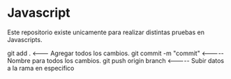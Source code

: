 # Javascript
Este repositorio existe unicamente para realizar distintas pruebas en Javascripts.

git add .                 <--- Agregar todos los cambios.
git commit -m "commit"    <----- Nombre para todos los cambios.
git push origin branch    <----- Subir datos a la rama en especifico
